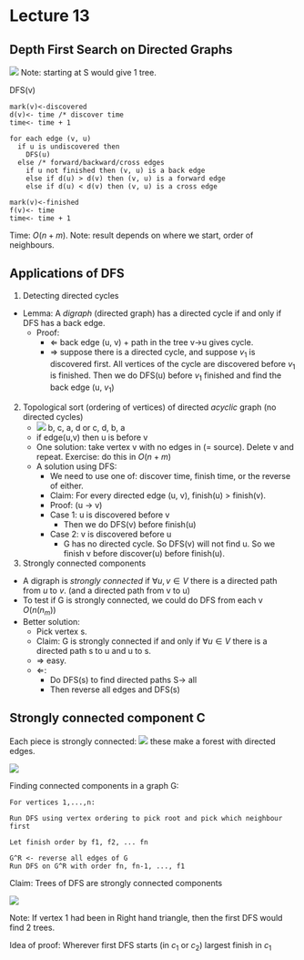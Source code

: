 # Lecture 13

## Depth First Search on Directed Graphs

![](https://i.imgur.com/abO3Sy9.png) Note: starting at S would give 1 tree.

DFS(v)
```
mark(v)<-discovered
d(v)<- time /* discover time
time<- time + 1

for each edge (v, u)
  if u is undiscovered then
    DFS(u)
  else /* forward/backward/cross edges
    if u not finished then (v, u) is a back edge
    else if d(u) > d(v) then (v, u) is a forward edge
    else if d(u) < d(v) then (v, u) is a cross edge

mark(v)<-finished
f(v)<- time
time<- time + 1
```

Time: $O(n + m)$. Note: result depends on where we start, order of neighbours.

## Applications of DFS
1. Detecting directed cycles
* Lemma: A *digraph* (directed graph) has a directed cycle if and only if DFS has a back edge.
	* Proof: 
		* $\Leftarrow$ back edge (u, v) + path in the tree v->u gives cycle.
		* $\Rightarrow$ suppose there is a directed cycle, and suppose $v_1$ is discovered first. All vertices of the cycle are discovered before $v_1$ is finished. Then we do DFS(u) before $v_1$ finished and find the back edge (u, $v_1$)
2. Topological sort (ordering of vertices) of directed *acyclic*  graph (no directed cycles)
	* ![](https://i.imgur.com/q730xOA.png) b, c, a, d or c, d, b, a
	* if edge(u,v) then u is before v
	* One solution: take vertex v with no edges in (= source). Delete v and repeat. Exercise: do this in $O(n+m)$
	* A solution using DFS:
		* We need to use one of: discover time, finish time, or the reverse of either.
		* Claim: For every directed edge (u, v), finish(u) > finish(v).
		* Proof: (u -> v)
		* Case 1: u is discovered before v
			* Then we do DFS(v) before finish(u)
		* Case 2: v is discovered before u
			* G has no directed cycle. So DFS(v) will not find u. So we finish v before discover(u) before finish(u).
3. Strongly connected components
* A digraph is *strongly connected* if $\forall u, v \in V$ there is a directed path from $u$ to $v$. (and a directed path from v to u)
* To test if G is strongly connected, we could do DFS from each v $O(n(n_m))$
* Better solution:
	* Pick vertex s.
	* Claim: G is strongly connected if and only if $\forall u \in V$ there is a directed path s to u and u to s.
	* $\Rightarrow$ easy.
	* $\Leftarrow$:
		* Do DFS(s) to find directed paths S-> all
		* Then reverse all edges and DFS(s)

## Strongly connected component C

Each piece is strongly connected: ![](https://i.imgur.com/3KXQm2x.png) these make a forest with directed edges.

![](https://i.imgur.com/yDtgiVE.png)

Finding connected components in a graph G:

```
For vertices 1,...,n:

Run DFS using vertex ordering to pick root and pick which neighbour first

Let finish order by f1, f2, ... fn

G^R <- reverse all edges of G
Run DFS on G^R with order fn, fn-1, ..., f1
```

Claim: Trees of DFS are strongly connected components

![](https://i.imgur.com/M7icRlO.png)

Note: If vertex 1 had been in Right hand triangle, then the first DFS would find 2 trees.

Idea of proof: Wherever first DFS starts (in $c_1$ or $c_2$) largest finish in $c_1$

